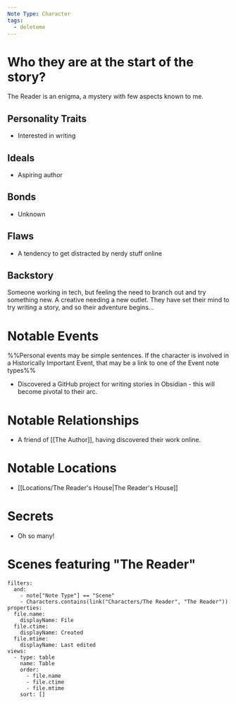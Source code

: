 ```yaml
---
Note Type: Character
tags:
  - deleteme
---
```

# Who they are at the start of the story?

The Reader is an enigma, a mystery with few aspects known to me.

## Personality Traits

- Interested in writing

## Ideals

- Aspiring author

## Bonds

- Unknown

## Flaws

- A tendency to get distracted by nerdy stuff online

## Backstory

Someone working in tech, but feeling the need to branch out and try something new. A creative needing a new outlet. They have set their mind to try writing a story, and so their adventure begins...

# Notable Events
%%Personal events may be simple sentences. If the character is involved in a Historically Important Event, that may be a link to one of the Event note types%%

- Discovered a GitHub project for writing stories in Obsidian - this will become pivotal to their arc.

# Notable Relationships

- A friend of [[The Author]], having discovered their work online.

# Notable Locations

- [[Locations/The Reader's House|The Reader's House]]

# Secrets

- Oh so many!

# Scenes featuring "The Reader"

```base
filters:
  and:
    - note["Note Type"] == "Scene"
    - Characters.contains(link("Characters/The Reader", "The Reader"))
properties:
  file.name:
    displayName: File
  file.ctime:
    displayName: Created
  file.mtime:
    displayName: Last edited
views:
  - type: table
    name: Table
    order:
      - file.name
      - file.ctime
      - file.mtime
    sort: []

```